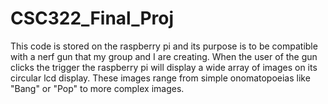 # CSC322_Final_Proj
This code is stored on the raspberry pi and its purpose is to be compatible with a nerf gun that my group and I are creating. When the user of the gun clicks the trigger the raspberry pi will display a wide array of images on its circular lcd display. These images range from simple onomatopoeias like "Bang" or "Pop" to more complex images.
